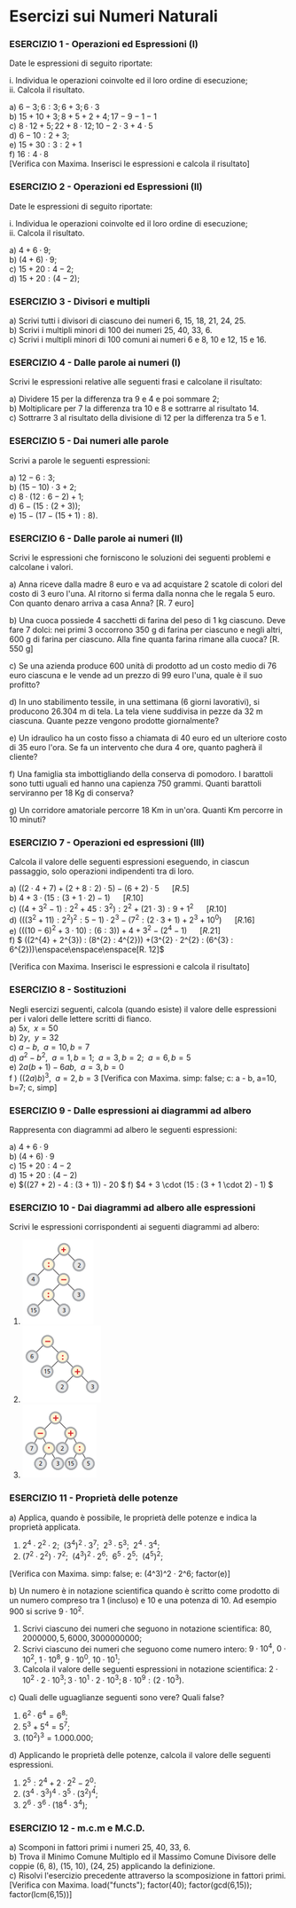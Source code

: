
# Esercizi sui Numeri Naturali

### ESERCIZIO 1 - Operazioni ed Espressioni (I)

Date le espressioni di seguito riportate:    

i. Individua le operazioni coinvolte ed il loro ordine di esecuzione;  
ii. Calcola il risultato.  

a) $6 - 3; 6 : 3; 6 + 3; 6 · 3$  
b) $15 + 10 + 3; 8 + 5 + 2 + 4; 17 - 9 - 1 - 1$  
c) $8 · 12 + 5; 22 + 8 · 12; 10 - 2 · 3 + 4 · 5$    
d) $6 − 10 : 2 + 3$;  
e) $15 + 30 : 3 : 2 + 1$  
f) $16 : 4 · 8$  
[Verifica con Maxima. Inserisci le espressioni e calcola il risultato] 


### ESERCIZIO 2 - Operazioni ed Espressioni (II)

Date le espressioni di seguito riportate:    

i. Individua le operazioni coinvolte ed il loro ordine di esecuzione;  
ii. Calcola il risultato.  

a) $4 + 6·9$;  
b) $(4 + 6)·9$;  
c) $15 + 20 : 4 − 2$;  
d) $15 + 20 : (4 − 2)$;  

### ESERCIZIO 3 - Divisori e multipli

a) Scrivi tutti i divisori di ciascuno dei numeri 6, 15, 18, 21, 24, 25.  
b) Scrivi i multipli minori di 100 dei numeri 25, 40, 33, 6.  
c) Scrivi i multipli minori di 100 comuni ai numeri 6 e 8, 10 e 12, 15 e 16.   

### ESERCIZIO 4 - Dalle parole ai numeri (I)

Scrivi le espressioni relative alle seguenti frasi e calcolane il risultato:  

a) Dividere 15 per la differenza tra 9 e 4 e poi sommare 2;  
b) Moltiplicare per 7 la differenza tra 10 e 8 e sottrarre al risultato 14.  
c) Sottrarre 3 al risultato della divisione di 12 per la differenza tra 5 e 1.

### ESERCIZIO 5 - Dai numeri alle parole

Scrivi a parole le seguenti espressioni:  

a) $12 − 6 : 3$;  
b) $(15 − 10) · 3 + 2$;  
c) $8·(12 : 6 − 2) + 1$;   
d) $6 − (15 : (2 + 3))$;  
e) $15 − (17 − (15 + 1) : 8)$.

### ESERCIZIO 6 - Dalle parole ai numeri (II)

Scrivi le espressioni che forniscono le soluzioni dei seguenti problemi e calcolane i valori.  

a) Anna riceve dalla madre 8 euro e va ad acquistare 2 scatole di colori del costo di 3 euro l'una. Al ritorno si ferma dalla nonna che le regala 5 euro. Con quanto denaro arriva a casa Anna? [R. 7 euro]  

b) Una cuoca possiede 4 sacchetti di farina del peso di 1 kg ciascuno. Deve fare 7 dolci: nei primi 3 occorrono 350 g di farina per ciascuno e negli altri, 600 g di farina per ciascuno. Alla fine quanta farina rimane alla cuoca? [R. 550 g]  

c) Se una azienda produce 600 unità di prodotto ad un costo medio di 76 euro ciascuna e le vende ad un prezzo di 99 euro l'una, quale è il suo profitto?  

d) In uno stabilimento tessile, in una settimana (6 giorni lavorativi), si producono 26.304 m di tela. La tela viene suddivisa in pezze da 32 m ciascuna. Quante pezze vengono prodotte giornalmente?  

e) Un idraulico ha un costo fisso a chiamata di 40 euro ed un ulteriore costo di 35 euro l'ora. Se fa un intervento che dura 4 ore, quanto pagherà il cliente?

f) Una famiglia sta imbottigliando della conserva di pomodoro. I barattoli sono tutti uguali ed hanno una capienza 750 grammi. Quanti barattoli serviranno per 18 Kg di conserva?

g) Un corridore amatoriale percorre 18 Km in un'ora. Quanti Km percorre in 10 minuti?   



### ESERCIZIO 7 - Operazioni ed espressioni (III)

Calcola il valore delle seguenti espressioni eseguendo, in ciascun passaggio, solo operazioni indipendenti tra di loro.  

a) $((2·4 + 7) + (2 + 8 : 2)·5) − (6 + 2)·5 \enspace\enspace\enspace[R. 5]$    
b) $4 + 3·(15 : (3 + 1·2) − 1) \enspace\enspace\enspace[R. 10]$    
c) $((4 + 3^{2} − 1) : 2^{2} + 45 : 3^{2} ) : 2^{2} + (21·3) : 9 + 1^{2} \enspace\enspace\enspace[R. 10]$      
d) $(((3^{2} + 11) : 2^{2} )^{2} : 5 − 1) · 2^{3} − (7^2 : (2·3 + 1) + 2^{3} + 10^{0} ) \enspace\enspace\enspace[R. 16]$  
e) $(((10 - 6)^{2} + 3·10) : (6 : 3)) + 4 + 3^{2} - (2^{4} - 1) \enspace\enspace\enspace[R. 21]$  
f) $ ((2^{4} + 2^{3}) : (8^{2} : 4^{2})) +(3^{2} · 2^{2} : (6^{3} : 6^{2}))\enspace\enspace\enspace[R. 12]$  

[Verifica con Maxima. Inserisci le espressioni e calcola il risultato] 

### ESERCIZIO 8 - Sostituzioni
Negli esercizi seguenti, calcola (quando esiste) il valore delle espressioni per i valori delle lettere
scritti di fianco.  
a) $5x, \enspace x = 50$  
b) $2y, \enspace y = 32$  
c) $a − b, \enspace a = 10, b = 7$  
d) $a^{2} − b^{2}, \enspace a = 1, b = 1; \enspace a = 3, b = 2; \enspace a = 6, b = 5$  
e) $2a(b + 1) - 6ab , \enspace a = 3, b = 0$  
f ) $((2a)b)^{3}, \enspace a = 2, b = 3$
[Verifica con Maxima. simp: false; c: a - b, a=10, b=7; c, simp] 

### ESERCIZIO 9 - Dalle espressioni ai diagrammi ad albero
Rappresenta con diagrammi ad albero le seguenti espressioni:  

a) $4 + 6·9$  
b) $(4 + 6)·9$  
c) $15 + 20 : 4 − 2$  
d) $15 + 20 : (4 − 2)$  
e) $((27 + 2) - 4 : (3 + 1)) - 20 $
f) $4 + 3 \cdot (15 : (3 + 1 \cdot 2) - 1)  $

### ESERCIZIO 10 - Dai diagrammi ad albero alle espressioni
Scrivi le espressioni corrispondenti ai seguenti diagrammi ad albero:  

1. ![Albero](img\Albero1.png)
2. ![Albero](img\Albero2.png)
3. ![Albero](img\Albero3.png)

### ESERCIZIO 11 - Proprietà delle potenze

a) Applica, quando è possibile, le proprietà delle potenze e indica la proprietà applicata.  

1. $2^{4} · 2^{2}·2; \enspace (3^{4})^{2} · 3^{7}; \enspace  2^{3} · 5^{3}; \enspace 2^{4} · 3^{4};$   
2. $(7^{2} · 2^{2}) · 7^{2}; \enspace (4^{3})^{2} · 2^{6}; \enspace 6^{5} · 2^{5}; \enspace  (4^{5})^{2};$  

[Verifica con Maxima. simp: false; e: (4^3)^2 · 2^6; factor(e)] 

b) Un numero è in notazione scientifica quando è scritto come prodotto di un numero compreso tra 1 (incluso) e 10 e una potenza di 10. Ad esempio 900 si scrive $9\cdot 10^2$. 

1. Scrivi ciascuno dei numeri che seguono in notazione scientifica: $80, 2000000, 5, 6000, 3000000000;$
2. Scrivi ciascuno dei numeri che seguono come numero intero:  $9\cdot 10^4$, $0\cdot 10^2$, $1\cdot 10^8$, $9\cdot 10^0$, $10\cdot 10^1;$
3. Calcola il valore delle seguenti espressioni in notazione scientifica: $2 \cdot 10^2 \cdot 2 \cdot 10^3; 3 \cdot 10^1 \cdot 2 \cdot 10^3; 8 \cdot 10^9 : (2 \cdot 10^3).$

c) Quali delle uguaglianze seguenti sono vere? Quali false?  

1. $6^{2} · 6^{4}=6^{8}; \enspace$  
2. $5^{3} + 5^{4} = 5^{7};$
3. $(10^{2})^{3} = 1.000.000;$  

d) Applicando le proprietà delle potenze, calcola il valore delle seguenti espressioni.  

1. $2^{5}:2^{4} + 2·2^{2} - 2^{0}$;  
2. $(3^{4} · 3^{3})^{4} · 3^{5} · (3^{2} )^{4}$;  
3. $2^{6} · 3^{6} · (18^{4} · 3^{4});$  

### ESERCIZIO 12 - m.c.m e M.C.D.

a) Scomponi in fattori primi i numeri 25, 40, 33, 6.  
b) Trova il Minimo Comune Multiplo ed il Massimo Comune Divisore delle coppie (6, 8), (15, 10), (24, 25) applicando la definizione.  
c) Risolvi l'esercizio precedente attraverso la scomposizione in fattori primi. 
[Verifica con Maxima. load("functs"); factor(40); factor(gcd(6,15)); factor(lcm(6,15))] 